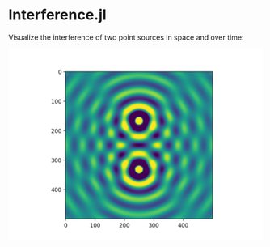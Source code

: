 # Interference.jl

Visualize the interference of two point sources in space and over time:

![Animation](interference_two_sources.gif)
